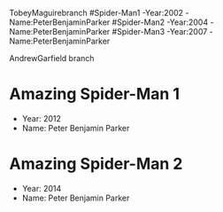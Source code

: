 TobeyMaguirebranch 
#Spider-Man1 
-Year:2002 
-Name:PeterBenjaminParker
#Spider-Man2 
-Year:2004 
-Name:PeterBenjaminParker 
#Spider-Man3 
-Year:2007 
-Name:PeterBenjaminParker

AndrewGarfield branch 
# Amazing Spider-Man 1 
- Year: 2012 
- Name: Peter Benjamin Parker 
# Amazing Spider-Man 2 
- Year: 2014 
- Name: Peter Benjamin Parker 

